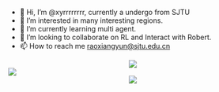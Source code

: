 - 👋 Hi, I’m @xyrrrrrrrr, currently a undergo from SJTU
- 👀 I’m interested in many interesting regions.
- 🌱 I’m currently learning multi agent.
- 💞️ I’m looking to collaborate on RL and Interact with Robert.
- 📫 How to reach me raoxiangyun@sjtu.edu.cn


<div align="center"> <img src="https://metrics.lecoq.io/xyrrrrrrrr?template=classic&config.timezone=Asia%2FShanghai"> </div>
<picture>
<source 
  srcset="https://github-readme-stats.vercel.app/api?username=xyrrrrrrrr&show_icons=true&theme=dark"
  media="(prefers-color-scheme: dark)"
/>
<source
  srcset="https://github-readme-stats.vercel.app/api?username=xyrrrrrrrr&show_icons=true"
  media="(prefers-color-scheme: light), (prefers-color-scheme: no-preference)"
/>
<img src="https://github-readme-stats.vercel.app/api?username=xyrrrrrrrr&show_icons=true" />
</picture>

<div align="center"> <img src="https://github-readme-stats.vercel.app/api/top-langs/?username=xyrrrrrrrr&hide_title=true&hide_border=true&layout=compact&langs_count=6&text_color=000&icon_color=fff&bg_color=0,52fa5a,4dfcff,c64dff&theme=graywhite" /> </div>


